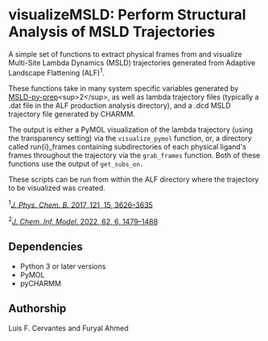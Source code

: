 # visualizeMSLD: Perform Structural Analysis of MSLD Trajectories

A simple set of functions to extract physical frames from and visualize Multi-Site Lambda Dynamics (MSLD) trajectories generated from Adaptive Landscape Flattening (ALF)<sup>1</sup>.  
  
 These functions take in many system specific variables generated by [MSLD-py-prep]("https://github.com/Vilseck-Lab/msld-py-prep/README.md")<sup>2</sup>, as well as lambda trajectory files (typically a .dat file in the ALF production analysis directory), and a .dcd MSLD trajectory file generated by CHARMM. 
  
  The output is either a PyMOL visualization of the lambda trajectory (using the transparency setting) via the `visualize_pymol` function, or, a directory called run{i}_frames containing subdirectories of each physical ligand's frames throughout the trajectory via the `grab_frames` function. Both of these functions use the output of `get_subs_on.`

These scripts can be run from within the ALF directory where the trajectory to be visualized was created. 

<sup>1</sup>[_J. Phys. Chem. B._  2017, 121, 15, 3626–3635]("https://doi.org/10.1021/acs.jpcb.6b09656")
  
<sup>2</sup>[_J. Chem. Inf. Model._ 2022, 62, 6, 1479–1488]("https://doi.org/10.1021/acs.jcim.2c00047")

## Dependencies
- Python 3 or later versions
- PyMOL
- pyCHARMM

## Authorship
Luis F. Cervantes and Furyal Ahmed
